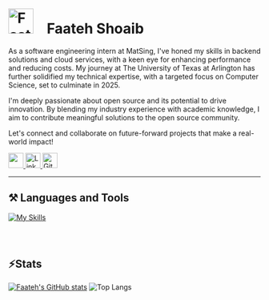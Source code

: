 
# <img src="https://github.com/Faateh-personal/Faateh-personal/assets/159087891/764dd7e7-b40e-42db-b9ad-db18c8dc3157" alt="Faateh Shoaib" style="width: 50px; height: 50px; margin-right: 20px; "> Faateh Shoaib


As a software engineering intern at MatSing, I've honed my skills in backend solutions and cloud services, with a keen eye for enhancing performance and reducing costs. My journey at The University of Texas at Arlington has further solidified my technical expertise, with a targeted focus on Computer Science, set to culminate in 2025.

I'm deeply passionate about open source and its potential to drive innovation. By blending my industry experience with academic knowledge, I aim to contribute meaningful solutions to the open source community.

Let's connect and collaborate on future-forward projects that make a real-world impact!
<div align="left">
  <a href="mailto:faateh.work@gmail.com">
    <img src="https://img.shields.io/badge/Gmail-333333?style=for-the-badge&logo=gmail&logoColor=red" style="height:30px;"/>
  </a>
  <a href="https://www.linkedin.com/in/faateh-s" title="Faateh's LinkedIn">
    <img src="https://custom-icon-badges.demolab.com/badge/-LinkedIn-0A66C2?style=for-the-badge&logo=linkedin&logoColor=white" alt="LinkedIn" style="height:30px;"/>
  </a>
  <a href="https://github.com/Faateh-personal" title="Faateh's GitHub">
    <img src="https://custom-icon-badges.demolab.com/badge/-GitHub-181717?style=for-the-badge&logo=github&logoColor=white" alt="GitHub" style="height:30px;"/>
  </a>
</div>


---

## ⚒️ Languages and Tools

[![My Skills](https://skillicons.dev/icons?i=java,python,js,cpp,html,css,go,flask,spring,bootstrap,git,kubernetes,docker,postgres,aws)](https://skillicons.dev)

<br />


#

## ⚡Stats

[![Faateh's GitHub stats](https://github-readme-stats.vercel.app/api?username=Faateh-personal&show_icons=true&theme=radical&rank_icon=github&border_radius=10)](https://github.com/anuraghazra/github-readme-stats)
![Top Langs](https://github-readme-stats.vercel.app/api/top-langs/?username=Faateh-personal&layout=compact&theme=radical)


